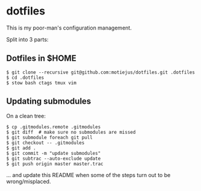 dotfiles
========

This is my poor-man's configuration management.

Split into 3 parts:

Dotfiles in $HOME
-----------------

    $ git clone --recursive git@github.com:motiejus/dotfiles.git .dotfiles
    $ cd .dotfiles
    $ stow bash ctags tmux vim

Updating submodules
-------------------

On a clean tree:

    $ cp .gitmodules.remote .gitmodules
    $ git diff  # make sure no submodules are missed
    $ git submodule foreach git pull
    $ git checkout -- .gitmodules
    $ git add .
    $ git commit -m "update submodules"
    $ git subtrac --auto-exclude update
    $ git push origin master master.trac

... and update this README when some of the steps turn out to be
wrong/misplaced.
